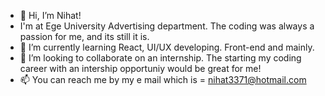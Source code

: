 - 👋 Hi, I’m Nihat!
- I'm at Ege University Advertising department. The coding was always a passion for me, and its still it is.
- 🌱 I’m currently learning React, UI/UX developing. Front-end and mainly.
- 💞️ I’m looking to collaborate on an internship. The starting my coding career with an intership opportuniy would be great for me! 
- 📫 You can reach me by my e mail which is = nihat3371@hotmail.com
